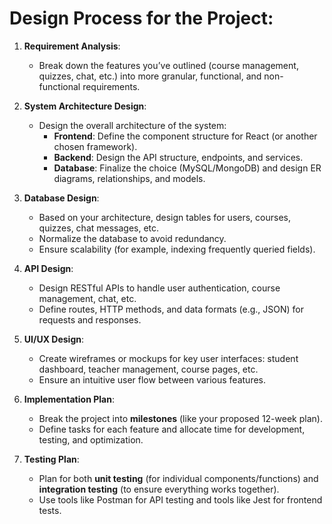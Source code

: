 # **Design Process for the Project:**

1. **Requirement Analysis**:

   - Break down the features you’ve outlined (course management, quizzes, chat, etc.) into more granular, functional, and non-functional requirements.

2. **System Architecture Design**:

   - Design the overall architecture of the system:
     - **Frontend**: Define the component structure for React (or another chosen framework).
     - **Backend**: Design the API structure, endpoints, and services.
     - **Database**: Finalize the choice (MySQL/MongoDB) and design ER diagrams, relationships, and models.

3. **Database Design**:

   - Based on your architecture, design tables for users, courses, quizzes, chat messages, etc.
   - Normalize the database to avoid redundancy.
   - Ensure scalability (for example, indexing frequently queried fields).

4. **API Design**:

   - Design RESTful APIs to handle user authentication, course management, chat, etc.
   - Define routes, HTTP methods, and data formats (e.g., JSON) for requests and responses.

5. **UI/UX Design**:

   - Create wireframes or mockups for key user interfaces: student dashboard, teacher management, course pages, etc.
   - Ensure an intuitive user flow between various features.

6. **Implementation Plan**:

   - Break the project into **milestones** (like your proposed 12-week plan).
   - Define tasks for each feature and allocate time for development, testing, and optimization.

7. **Testing Plan**:
   - Plan for both **unit testing** (for individual components/functions) and **integration testing** (to ensure everything works together).
   - Use tools like Postman for API testing and tools like Jest for frontend tests.
